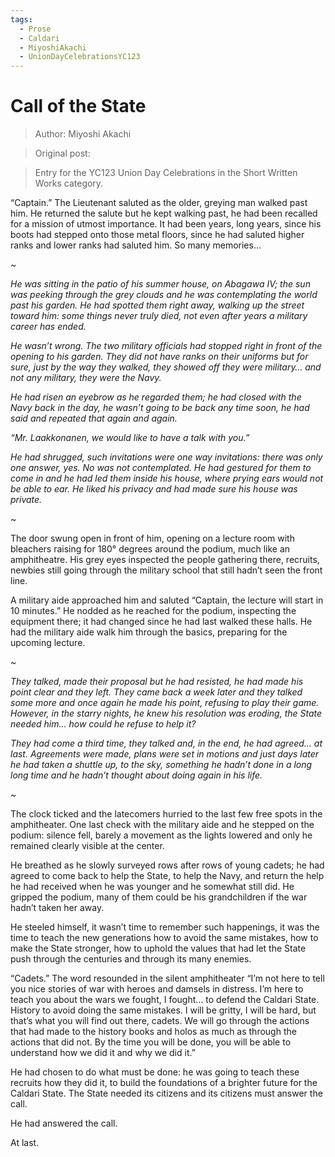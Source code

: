 ```yaml
---
tags:
  - Prose
  - Caldari
  - MiyoshiAkachi
  - UnionDayCelebrationsYC123
---
```


# Call of the State

> Author: Miyoshi Akachi

> Original post:

> Entry for the YC123 Union Day Celebrations in the Short Written Works category.


“Captain.” The Lieutenant saluted as the older, greying man walked past him. He returned the salute but he kept walking past, he had been recalled for a mission of utmost importance. It had been years, long years, since his boots had stepped onto those metal floors, since he had saluted higher ranks and lower ranks had saluted him. So many memories…

~

*He was sitting in the patio of his summer house, on Abagawa IV; the sun was peeking through the grey clouds and he was contemplating the world past his garden. He had spotted them right away, walking up the street toward him: some things never truly died, not even after years a military career has ended.*

*He wasn’t wrong. The two military officials had stopped right in front of the opening to his garden. They did not have ranks on their uniforms but for sure, just by the way they walked, they showed off they were military… and not any military, they were the Navy.*

*He had risen an eyebrow as he regarded them; he had closed with the Navy back in the day, he wasn’t going to be back any time soon, he had said and repeated that again and again.*

*“Mr. Laakkonanen, we would like to have a talk with you.”*

*He had shrugged, such invitations were one way invitations: there was only one answer, yes. No was not contemplated. He had gestured for them to come in and he had led them inside his house, where prying ears would not be able to ear. He liked his privacy and had made sure his house was private.*

~

The door swung open in front of him, opening on a lecture room with bleachers raising for 180° degrees around the podium, much like an amphitheatre. His grey eyes inspected the people gathering there, recruits, newbies still going through the military school that still hadn’t seen the front line.

A military aide approached him and saluted “Captain, the lecture will start in 10 minutes.” He nodded as he reached for the podium, inspecting the equipment there; it had changed since he had last walked these halls. He had the military aide walk him through the basics, preparing for the upcoming lecture.

~

*They talked, made their proposal but he had resisted, he had made his point clear and they left. They came back a week later and they talked some more and once again he made his point, refusing to play their game. However, in the starry nights, he knew his resolution was eroding, the State needed him… how could he refuse to help it?*

*They had come a third time, they talked and, in the end, he had agreed… at last. Agreements were made, plans were set in motions and just days later he had taken a shuttle up, to the sky, something he hadn’t done in a long long time and he hadn’t thought about doing again in his life.*

~

The clock ticked and the latecomers hurried to the last few free spots in the amphitheater. One last check with the military aide and he stepped on the podium: silence fell, barely a movement as the lights lowered and only he remained clearly visible at the center.

He breathed as he slowly surveyed rows after rows of young cadets; he had agreed to come back to help the State, to help the Navy, and return the help he had received when he was younger and he somewhat still did. He gripped the podium, many of them could be his grandchildren if the war hadn’t taken her away.

He steeled himself, it wasn’t time to remember such happenings, it was the time to teach the new generations how to avoid the same mistakes, how to make the State stronger, how to uphold the values that had let the State push through the centuries and through its many enemies.

“Cadets.” The word resounded in the silent amphitheater “I’m not here to tell you nice stories of war with heroes and damsels in distress. I’m here to teach you about the wars we fought, I fought… to defend the Caldari State. History to avoid doing the same mistakes. I will be gritty, I will be hard, but that’s what you will find out there, cadets. We will go through the actions that had made to the history books and holos as much as through the actions that did not. By the time you will be done, you will be able to understand how we did it and why we did it.”

He had chosen to do what must be done: he was going to teach these recruits how they did it, to build the foundations of a brighter future for the Caldari State. The State needed its citizens and its citizens must answer the call.

He had answered the call.

At last.